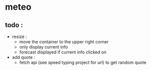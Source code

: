 # meteo
## todo :
- resize : 
    - move the container to the upper right corner
    - only display current info 
    - forecast displayed if current info clicked on
- add quote :
    - fetch api (see speed typing project for url) to get random quote